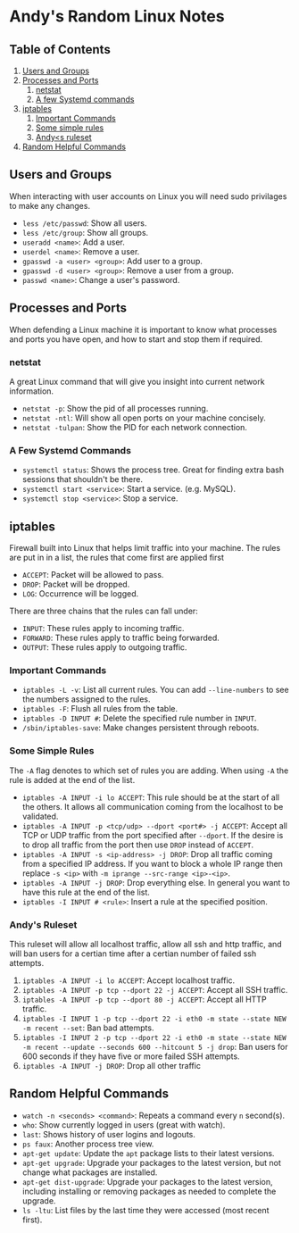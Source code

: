 # Andy's Random Linux Notes

## Table of Contents

1.  [Users and Groups](#users-and-groups)
2.  [Processes and Ports](#processes-and-ports)
    1.  [netstat](#netstat)
    2.  [A few Systemd commands](#a-few-systemd-commands)
3.  [iptables](#iptables)
    1.  [Important Commands](#important-commands)
    2.  [Some simple rules](#some-simple-rules)
    3.  [Andy<s ruleset](#andy>s-ruleset)
4.  [Random Helpful Commands](#random-helpful-commands)

## Users and Groups
When interacting with user accounts on Linux you will need sudo privilages to
make any changes.
*   `less /etc/passwd`:  Show all users.
*   `less /etc/group`: Show all groups.
*   `useradd <name>`: Add a user.
*   `userdel <name>`: Remove a user.
*   `gpasswd -a <user> <group>`: Add user to a group.
*   `gpasswd -d <user> <group>`: Remove a user from a group.
*   `passwd <name>`: Change a user's password.

## Processes and Ports
When defending a Linux machine it is important to know what processes and ports
you have open, and how to start and stop them if required.

### netstat
A great Linux command that will give you insight into current network information.
*   `netstat -p`: Show the pid of all processes running.
*   `netstat -ntl`: Will show all open ports on your machine concisely.
*   `netstat -tulpan`: Show the PID for each network connection.

### A Few Systemd Commands
*   `systemctl status`: Shows the process tree. Great for finding extra bash
sessions that shouldn't be there.
*   `systemctl start <service>`: Start a service. (e.g. MySQL).
*   `systemctl stop <service>`: Stop a service.

## iptables
Firewall built into Linux that helps limit traffic into your machine. The rules
are put in in a list, the rules that come first are applied first
*   `ACCEPT`: Packet will be allowed to pass.
*   `DROP`: Packet will be dropped.
*   `LOG`: Occurrence will be logged.

There are three chains that the rules can fall under:
*   `INPUT`: These rules apply to incoming traffic.
*   `FORWARD`: These rules apply to traffic being forwarded.
*   `OUTPUT`: These rules apply to outgoing traffic.

### Important Commands
*   `iptables -L -v`: List all current rules. You can add `--line-numbers` to see
the numbers assigned to the rules.
*   `iptables -F`: Flush all rules from the table.
*   `iptables -D INPUT #`: Delete the specified rule number in `INPUT`.
*   `/sbin/iptables-save`: Make changes persistent through reboots.


### Some Simple Rules
The `-A` flag denotes to which set of rules you are adding. When using `-A` the rule
is added at the end of the list.
*   `iptables -A INPUT -i lo ACCEPT`: This rule should be at the start of all the
others. It allows all communication coming from the localhost to be validated.
*   `iptables -A INPUT -p <tcp/udp> --dport <port#> -j ACCEPT`: Accept all TCP
or UDP traffic from the port specified after `--dport`. If the desire is to drop
all traffic from the port then use `DROP` instead of `ACCEPT`.
*   `iptables -A INPUT -s <ip-address> -j DROP`: Drop all traffic coming from a
specified IP address. If you want to block a whole IP range then replace `-s <ip>`
with `-m iprange --src-range <ip>-<ip>`.
*   `iptables -A INPUT -j DROP`: Drop everything else. In general you want to
have this rule at the end of the list.
*   `iptables -I INPUT # <rule>`: Insert a rule at the specified position.

### Andy's Ruleset
This ruleset will allow all localhost traffic, allow all ssh and http traffic,
and will ban users for a certian time after a certian number of failed ssh attempts.
1. `iptables -A INPUT -i lo ACCEPT`: Accept localhost traffic.
2. `iptables -A INPUT -p tcp --dport 22 -j ACCEPT`: Accept all SSH traffic.
3. `iptables -A INPUT -p tcp --dport 80 -j ACCEPT`: Accept all HTTP traffic.
4. `iptables -I INPUT 1 -p tcp --dport 22 -i eth0 -m state --state NEW -m recent --set`: Ban bad attempts.
5. `iptables -I INPUT 2 -p tcp --dport 22 -i eth0 -m state --state NEW -m recent --update --seconds 600 --hitcount 5 -j drop`: Ban users for 600 seconds if they have five or more failed SSH attempts.
6. `iptables -A INPUT -j DROP`: Drop all other traffic

## Random Helpful Commands
*   `watch -n <seconds> <command>`: Repeats a command every `n` second(s).
*   `who`: Show currently logged in users (great with watch).
*   `last`: Shows history of user logins and logouts.
*   `ps faux`: Another process tree view.
*   `apt-get update`: Update the `apt` package lists to their latest versions.
*   `apt-get upgrade`: Upgrade your packages to the latest version, but not change
what packages are installed.
*   `apt-get dist-upgrade`: Upgrade your packages to the latest version, including
installing or removing packages as needed to complete the upgrade.
*   `ls -ltu`: List files by the last time they were accessed (most recent first).
